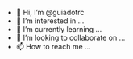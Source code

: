 - 👋 Hi, I’m @guiadotrc
- 👀 I’m interested in ...
- 🌱 I’m currently learning ...
- 💞️ I’m looking to collaborate on ...
- 📫 How to reach me ...

<!---
guiadotrc/guiadotrc is a ✨ special ✨ repository because its `README.md` (this file) appears on your GitHub profile.
You can click the Preview link to take a look at your changes.
--->
